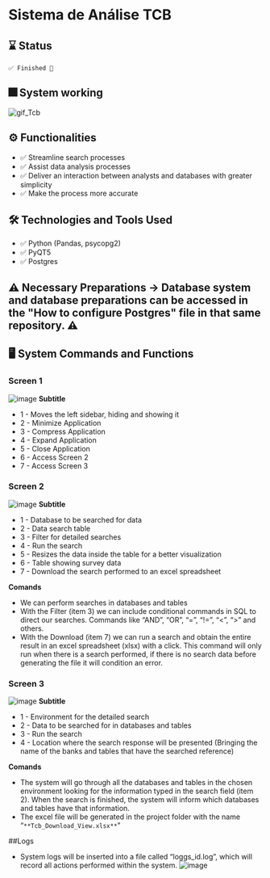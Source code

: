 # Sistema de Análise TCB
## ⌛ Status
    ✅ Finished 🎉
## 🎆 System working
![gif_Tcb](https://user-images.githubusercontent.com/91624923/210192009-21030671-486b-4751-9973-fb4ff7828746.gif)

## ⚙ Functionalities
- ✅ Streamline search processes
- ✅ Assist data analysis processes
- ✅ Deliver an interaction between analysts and databases with greater simplicity
- ✅ Make the process more accurate

## 🛠 Technologies and Tools Used
- ✅ Python (Pandas, psycopg2)
- ✅ PyQT5
- ✅ Postgres

## ⚠️ Necessary Preparations -> Database system and database preparations can be accessed in the **"How to configure Postgres"** file in that same repository. ⚠️

## 🖥️ System Commands and Functions
### Screen 1
![image](https://user-images.githubusercontent.com/91624923/210127600-d50e66a9-2747-4860-896c-e90b980dc580.png)
**Subtitle**

- 1 - Moves the left sidebar, hiding and showing it
- 2 - Minimize Application
- 3 - Compress Application
- 4 - Expand Application
- 5 - Close Application
- 6 - Access Screen 2
- 7 - Access Screen 3

### Screen 2
![image](https://user-images.githubusercontent.com/91624923/210127631-92353eed-af9e-430e-8172-8d094cce953c.png)
**Subtitle**

- 1 - Database to be searched for data
- 2 - Data search table
- 3 - Filter for detailed searches
- 4 - Run the search
- 5 - Resizes the data inside the table for a better visualization
- 6 - Table showing survey data
- 7 - Download the search performed to an excel spreadsheet

**Comands**
- We can perform searches in databases and tables
- With the Filter (item 3) we can include conditional commands in SQL to direct our searches. Commands like “AND”, “OR”, “=”, “!=”, “<”, “>” and others.
- With the Download (item 7) we can run a search and obtain the entire result in an excel spreadsheet (xlsx) with a click. This command will only run when there is a search performed, if there is no search data before generating the file it will condition an error.

### Screen 3
![image](https://user-images.githubusercontent.com/91624923/210127657-57a3ad5e-d711-4f63-a457-198bf284b267.png)
**Subtitle**

- 1 - Environment for the detailed search
- 2 - Data to be searched for in databases and tables
- 3 - Run the search
- 4 - Location where the search response will be presented (Bringing the name of the banks and tables that have the searched reference)

**Comands**
- The system will go through all the databases and tables in the chosen environment looking for the information typed in the search field (item 2). When the search is finished, the system will inform which databases and tables have that information.
- The excel file will be generated in the project folder with the name “`**Tcb_Download_View.xlsx**`"

##Logs
- System logs will be inserted into a file called “loggs_id.log”, which will record all actions performed within the system.
![image](https://user-images.githubusercontent.com/91624923/210127778-9e2ff757-2302-4488-a17c-ead95759da84.png)

